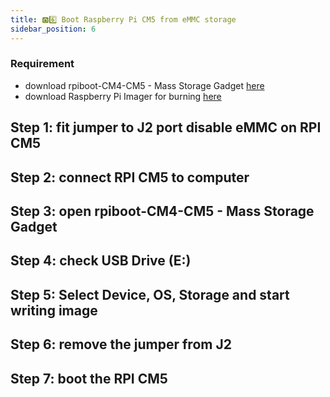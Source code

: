 ```yaml
---
title: 🅾️6️⃣ Boot Raspberry Pi CM5 from eMMC storage
sidebar_position: 6
---
```


### Requirement
- download rpiboot-CM4-CM5 - Mass Storage Gadget [here](https://github.com/raspberrypi/usbboot/raw/master/win32/rpiboot_setup.exe)
- download Raspberry Pi Imager for burning [here](https://www.raspberrypi.com/software/)

## Step 1: fit jumper to J2 port disable eMMC on RPI CM5

## Step 2: connect RPI CM5 to computer

## Step 3: open rpiboot-CM4-CM5 - Mass Storage Gadget

## Step 4: check USB Drive (E:)

## Step 5: Select Device, OS, Storage and start writing image

## Step 6: remove the jumper from J2

## Step 7: boot the RPI CM5